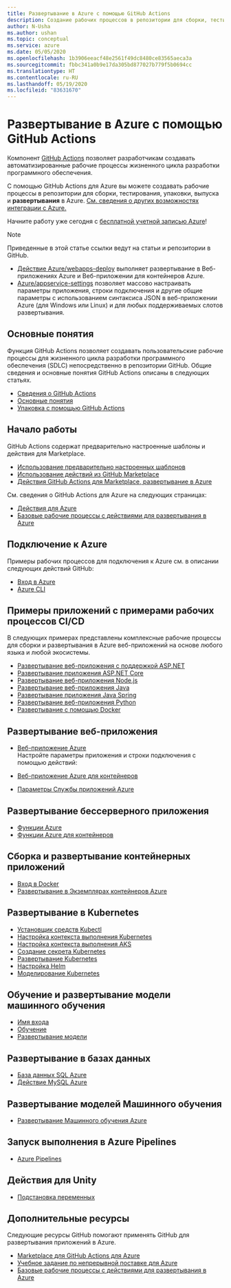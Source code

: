 ```yaml
---
title: Развертывание в Azure с помощью GitHub Actions
description: Создание рабочих процессов в репозитории для сборки, тестирования, упаковки, выпуска и развертывания в Azure.
author: N-Usha
ms.author: ushan
ms.topic: conceptual
ms.service: azure
ms.date: 05/05/2020
ms.openlocfilehash: 1b3906eeacf48e2561f49dc8480ce83565aeca3a
ms.sourcegitcommit: fbbc341a0b9e17da305bd877027b779f5b0694cc
ms.translationtype: HT
ms.contentlocale: ru-RU
ms.lasthandoff: 05/19/2020
ms.locfileid: "83631670"
---
```

# <a name="deploy-to-azure-using-github-actions"></a>Развертывание в Azure с помощью GitHub Actions

Компонент [GitHub Actions](https://help.github.com/articles/about-github-actions) позволяет разработчикам создавать автоматизированные рабочие процессы жизненного цикла разработки программного обеспечения.  

С помощью GitHub Actions для Azure вы можете создавать рабочие процессы в репозитории для сборки, тестирования, упаковки, выпуска и **развертывания** в Azure. [См. сведения о других возможностях интеграции с Azure.](https://aka.ms/GitHubonAzure)

Начните работу уже сегодня с [бесплатной учетной записью Azure](https://azure.com/free/open-source)!

> [!NOTE]   
> Приведенные в этой статье ссылки ведут на статьи и репозитории в GitHub. 

- [Действие Azure/webapps-deploy](https://github.com/Azure/webapps-deploy) выполняет развертывание в Веб-приложениях Azure и Веб-приложении для контейнеров Azure. 
- [Azure/appservice-settings](https://github.com/Azure/appservice-settings) позволяет массово настраивать параметры приложения, строки подключения и другие общие параметры с использованием синтаксиса JSON в веб-приложении Azure (для Windows или Linux) и для любых поддерживаемых слотов развертывания.



## <a name="key-concepts"></a>Основные понятия

Функция GitHub Actions позволяет создавать пользовательские рабочие процессы для жизненного цикла разработки программного обеспечения (SDLC) непосредственно в репозитории GitHub. Общие сведения и основные понятия GitHub Actions описаны в следующих статьях. 

- [Сведения о GitHub Actions](https://help.github.com/actions/getting-started-with-github-actions/about-github-actions)
- [Основные понятия](https://help.github.com/actions/getting-started-with-github-actions/core-concepts-for-github-actions)
- [Упаковка с помощью GitHub Actions](https://help.github.com/en/actions/publishing-packages-with-github-actions/about-packaging-with-github-actions)

## <a name="get-started"></a>Начало работы 

GitHub Actions содержат предварительно настроенные шаблоны и действия для Marketplace. 

- [Использование предварительно настроенных шаблонов](https://help.github.com/actions/getting-started-with-github-actions/starting-with-preconfigured-workflow-templates)  
- [Использование действий из GitHub Marketplace](https://help.github.com/en/actions/getting-started-with-github-actions/using-actions-from-github-marketplace)  
- [Действия GitHub Actions для Marketplace, развертывание в Azure](https://github.com/marketplace?type=actions&query=Azure)  
  
См. сведения о GitHub Actions для Azure на следующих страницах: 
   
- [Действия для Azure](https://github.com/marketplace?query=Azure&type=actions)  
- [Базовые рабочие процессы с действиями для развертывания в Azure](https://github.com/Azure/actions-workflow-samples)


## <a name="connect-to-azure"></a>Подключение к Azure

Примеры рабочих процессов для подключения к Azure см. в описании следующих действий GitHub:  

- [Вход в Azure](https://github.com/Azure/login)  
- [Azure CLI](https://github.com/Azure/CLI)  


## <a name="sample-apps-with-cicd-workflow-samples"></a>Примеры приложений с примерами рабочих процессов CI/CD 

В следующих примерах представлены комплексные рабочие процессы для сборки и развертывания в Azure веб-приложений на основе любого языка и любой экосистемы. 

- [Развертывание веб-приложения с поддержкой ASP.NET](https://github.com/Azure-Samples/dotnet-sample)  
- [Развертывание приложения ASP.NET Core](https://github.com/Azure-Samples/dotnet_core_sample)  
- [Развертывание веб-приложения Node.js](https://github.com/Azure-Samples/node_express_app)  
- [Развертывание веб-приложения Java](https://github.com/Azure-Samples/java-spring-petclinic)  
- [Развертывание приложения Java Spring](https://github.com/Azure-Samples/Java-application-petstore-ee7)  
- [Развертывание веб-приложения Python](https://github.com/Azure-Samples/pythonSample_thecatsaidno)  
- [Развертывание с помощью Docker](https://github.com/Azure-Samples/Node_express_container)  


## <a name="deploy-a-web-app"></a>Развертывание веб-приложения

- [Веб-приложение Azure](https://github.com/Azure/webapps-deploy)  
Настройте параметры приложения и строки подключения с помощью действий:

- [Веб-приложение Azure для контейнеров](https://github.com/Azure/webapps-container-deploy)  
- [Параметры Службы приложений Azure](https://github.com/Azure/appservice-settings)  

## <a name="deploy-a-serverless-app"></a>Развертывание бессерверного приложения

- [Функции Azure](https://github.com/Azure/functions-action)  
- [Функции Azure для контейнеров](https://github.com/Azure/webapps-container-deploy)  
 
## <a name="build-and-deploy-containerized-apps"></a>Сборка и развертывание контейнерных приложений

- [Вход в Docker](https://github.com/Azure/docker-login)  
- [Развертывание в Экземплярах контейнеров Azure](https://github.com/Azure/aci-deploy)

## <a name="deploy-to-kubernetes"></a>Развертывание в Kubernetes

- [Установщик средств Kubectl](https://github.com/Azure/setup-kubectl)  
- [Настройка контекста выполнения Kubernetes](https://github.com/Azure/k8s-set-context)  
- [Настройка контекста выполнения AKS](https://github.com/Azure/aks-set-context)  
- [Создание секрета Kubernetes](https://github.com/Azure/k8s-create-secret)  
- [Развертывание Kubernetes](https://github.com/Azure/k8s-deploy)  
- [Настройка Helm](https://github.com/Azure/setup-helm)  
- [Моделирование Kubernetes](https://github.com/Azure/k8s-bake)  

## <a name="train-and-deploy-a-machine-learning-model"></a>Обучение и развертывание модели машинного обучения 

- [Имя входа](https://github.com/Azure/aml-workspace) 
- [Обучение](https://github.com/Azure/aml-run)
- [Развертывание модели](https://github.com/Azure/aml-deploy)

## <a name="deploy-to-databases"></a>Развертывание в базах данных

- [База данных SQL Azure](https://github.com/Azure/sql-action)  
- [Действие MySQL Azure](https://github.com/Azure/mysql-action)  

## <a name="deploy-machine-learning-models"></a>Развертывание моделей Машинного обучения

- [Развертывание Машинного обучения Azure](https://github.com/Azure/aml-deploy)  

## <a name="trigger-a-run-in-azure-pipelines"></a>Запуск выполнения в Azure Pipelines

- [Azure Pipelines](https://github.com/Azure/pipelines)  
 
## <a name="utility-actions"></a>Действия для Unity

- [Подстановка переменных](https://github.com/Microsoft/variable-substitution) 


## <a name="additional-resources"></a>Дополнительные ресурсы

Следующие ресурсы GitHub помогают применять GitHub для развертывания приложений в Azure.  

- [Marketplace для GitHub Actions для Azure](https://github.com/marketplace?query=Azure&type=actions)
- [Учебное задание по непрерывной поставке для Azure](https://lab.github.com/githubtraining/github-actions:-continuous-delivery-with-azure)
- [Базовые рабочие процессы с действиями для развертывания в Azure](https://github.com/Azure/actions-workflow-samples)
